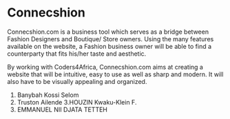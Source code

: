 Connecshion
===========

Connecshion.com is a business tool which serves as a bridge between Fashion Designers and Boutique/ Store owners.
Using the many features available on the website, a Fashion business owner will be able
to find a counterparty that fits his/her taste and aesthetic.

By working with Coders4Africa, Connecshion.com aims at creating a website that will be intuitive, easy
to use as well as sharp and modern. It will also have to be visually appealing and organized.

1. Banybah Kossi Selom
2. Truston Ailende
3.HOUZIN Kwaku-Klein F.
4. EMMANUEL NII DJATA TETTEH
